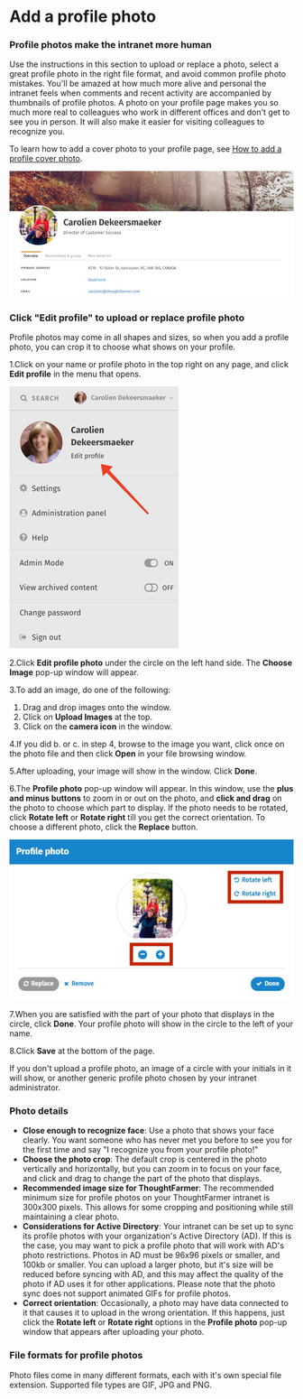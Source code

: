# Add a profile photo

### Profile photos make the intranet more human

Use the instructions in this section to upload or replace a photo, select a great profile photo in the right file format, and avoid common profile photo mistakes. You'll be amazed at how much more alive and personal the intranet feels when comments and recent activity are accompanied by thumbnails of profile photos. A photo on your profile page makes you so much more real to colleagues who work in different offices and don't get to see you in person. It will also make it easier for visiting colleagues to recognize you.  
  
To learn how to add a cover photo to your profile page, see [How to add a profile cover photo](add-a-profile-cover-photo.md).  
  


![](../../.gitbook/assets/1%20%2843%29.jpg)



### Click "Edit profile" to upload or replace profile photo

Profile photos may come in all shapes and sizes, so when you add a profile photo, you can crop it to choose what shows on your profile.

1.Click on your name or profile photo in the top right on any page, and click **Edit profile** in the menu that opens.

![](../../.gitbook/assets/2%20%2834%29.png)



2.Click **Edit profile photo** under the circle on the left hand side. The **Choose Image** pop-up window will appear.

3.To add an image, do one of the following:

1. Drag and drop images onto the window.
2. Click on **Upload Images** at the top.
3. Click on the **camera icon** in the window. 

4.If you did b. or c. in step 4, browse to the image you want, click once on the photo file and then click **Open** in your file browsing window.

5.After uploading, your image will show in the window. Click **Done**.

6.The **Profile photo** pop-up window will appear. In this window, use the **plus and minus buttons** to zoom in or out on the photo, and **click and drag** on the photo to choose which part to display. If the photo needs to be rotated, click **Rotate left** or **Rotate right** till you get the correct orientation. To choose a different photo, click the **Replace** button.

![](../../.gitbook/assets/3%20%2839%29.jpg)



7.When you are satisfied with the part of your photo that displays in the circle, click **Done**. Your profile photo will show in the circle to the left of your name.

8.Click **Save** at the bottom of the page.

If you don't upload a profile photo, an image of a circle with your initials in it will show, or another generic profile photo chosen by your intranet administrator.

### Photo details

* **Close enough to recognize face**: Use a photo that shows your face clearly. You want someone who has never met you before to see you for the first time and say "I recognize you from your profile photo!"
* **Choose the photo crop**: The default crop is centered in the photo vertically and horizontally, but you can zoom in to focus on your face, and click and drag to change the part of the photo that displays.
* **Recommended image size for ThoughtFarmer**: The recommended minimum size for profile photos on your ThoughtFarmer intranet is 300x300 pixels. This allows for some cropping and positioning while still maintaining a clear photo.
* **Considerations for Active Directory**: Your intranet can be set up to sync its profile photos with your organization's Active Directory \(AD\). If this is the case, you may want to pick a profile photo that will work with AD's photo restrictions. Photos in AD must be 96x96 pixels or smaller, and 100kb or smaller. You can upload a larger photo, but it's size will be reduced before syncing with AD, and this may affect the quality of the photo if AD uses it for other applications. Please note that the photo sync does not support animated GIFs for profile photos.
* **Correct orientation**: Occasionally, a photo may have data connected to it that causes it to upload in the wrong orientation. If this happens, just click the **Rotate left** or **Rotate right** options in the **Profile photo** pop-up window that appears after uploading your photo.

### File formats for profile photos

Photo files come in many different formats, each with it's own special file extension. Supported file types are GIF, JPG and PNG.  


